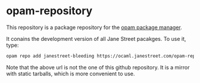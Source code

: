# opam-repository

This repository is a package repository for the [opam package
manager](https://opam.ocaml.org).

It conains the development version of all Jane Street pacakges. To use
it, type:

```sh
opam repo add janestreet-bleeding https://ocaml.janestreet.com/opam-repository
```

Note that the above url is not the one of this github repository. It
is a mirror with static tarballs, which is more convenient to use.
